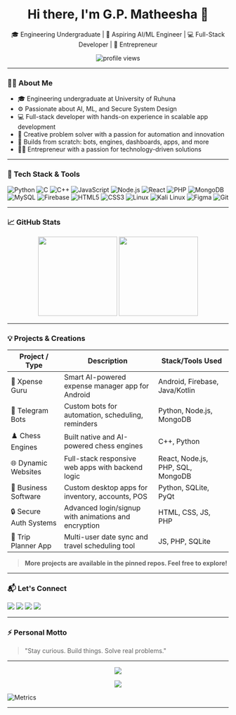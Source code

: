 <h1 align="center">Hi there, I'm G.P. Matheesha 👋</h1>

<p align="center">
  🎓 Engineering Undergraduate | 🤖 Aspiring AI/ML Engineer | 💻 Full-Stack Developer | 🚀 Entrepreneur
</p>

<p align="center">
  <img src="https://komarev.com/ghpvc/?username=MATHEESHA2&label=Profile%20views&color=0e75b6&style=flat" alt="profile views" />
</p>

---

### 👨‍💻 About Me
- 🎓 Engineering undergraduate at University of Ruhuna  
- ⚙️ Passionate about AI, ML, and Secure System Design  
- 💻 Full-stack developer with hands-on experience in scalable app development  
- 🧠 Creative problem solver with a passion for automation and innovation  
- 🔧 Builds from scratch: bots, engines, dashboards, apps, and more  
- 🧑‍💼 Entrepreneur with a passion for technology-driven solutions  

---

### 🚀 Tech Stack & Tools

![Python](https://img.shields.io/badge/-Python-000?style=flat&logo=python)
![C](https://img.shields.io/badge/-C-000?style=flat&logo=c)
![C++](https://img.shields.io/badge/-C++-000?style=flat&logo=cpp)
![JavaScript](https://img.shields.io/badge/-JavaScript-000?style=flat&logo=javascript)
![Node.js](https://img.shields.io/badge/-Node.js-000?style=flat&logo=node.js)
![React](https://img.shields.io/badge/-React-000?style=flat&logo=react)
![PHP](https://img.shields.io/badge/-PHP-000?style=flat&logo=php)
![MongoDB](https://img.shields.io/badge/-MongoDB-000?style=flat&logo=mongodb)
![MySQL](https://img.shields.io/badge/-MySQL-000?style=flat&logo=mysql)
![Firebase](https://img.shields.io/badge/-Firebase-000?style=flat&logo=firebase)
![HTML5](https://img.shields.io/badge/-HTML5-000?style=flat&logo=html5)
![CSS3](https://img.shields.io/badge/-CSS3-000?style=flat&logo=css3)
![Linux](https://img.shields.io/badge/-Linux-000?style=flat&logo=linux)
![Kali Linux](https://img.shields.io/badge/-Kali_Linux-000?style=flat&logo=kalilinux)
![Figma](https://img.shields.io/badge/-Figma-000?style=flat&logo=figma)
![Git](https://img.shields.io/badge/-Git-000?style=flat&logo=git)

---

### 📈 GitHub Stats

<p align="center">
  <img src="https://github-readme-stats.vercel.app/api?username=MATHEESHA2&show_icons=true&theme=radical&hide_border=true" height="180px"/>
  <img src="https://github-readme-stats.vercel.app/api/top-langs/?username=MATHEESHA2&layout=compact&theme=radical&hide_border=true" height="180px"/>
</p>

---

### 💡 Projects & Creations

| Project / Type        | Description                                           | Stack/Tools Used |
|----------------------|-------------------------------------------------------|------------------|
| 🧾 Xpense Guru        | Smart AI-powered expense manager app for Android     | Android, Firebase, Java/Kotlin |
| 🤖 Telegram Bots      | Custom bots for automation, scheduling, reminders    | Python, Node.js, MongoDB |
| ♟️ Chess Engines       | Built native and AI-powered chess engines            | C++, Python |
| 🌐 Dynamic Websites    | Full-stack responsive web apps with backend logic    | React, Node.js, PHP, SQL, MongoDB |
| 💼 Business Software  | Custom desktop apps for inventory, accounts, POS     | Python, SQLite, PyQt |
| 🔒 Secure Auth Systems | Advanced login/signup with animations and encryption | HTML, CSS, JS, PHP |
| 🧳 Trip Planner App   | Multi-user date sync and travel scheduling tool      | JS, PHP, SQLite |

> **More projects are available in the pinned repos. Feel free to explore!**

---

### 📬 Let's Connect

<p align="left">
  <a href="mailto:matheeshagp1@gmail.com"><img src="https://img.shields.io/badge/Email-matheeshagp1@gmail.com-D14836?style=flat&logo=gmail&logoColor=white"/></a>
  <a href="https://www.linkedin.com/in/matheesha-gamage" target="_blank"><img src="https://img.shields.io/badge/LinkedIn-0077B5?style=flat&logo=linkedin&logoColor=white"/></a>
  <a href="https://web.facebook.com/profile.php?id=61557602693339" target="_blank"><img src="https://img.shields.io/badge/Facebook-1877F2?style=flat&logo=facebook&logoColor=white"/></a>
  <a href="https://www.instagram.com/matheeshagp" target="_blank"><img src="https://img.shields.io/badge/Instagram-E4405F?style=flat&logo=instagram&logoColor=white"/></a>
</p>

---

### ⚡ Personal Motto
> "Stay curious. Build things. Solve real problems."

---

<p align="center">
  <img src="https://github-profile-trophy.vercel.app/?username=MATHEESHA2&theme=onedark&no-frame=true&no-bg=true" />
</p>

<p align="center">
  <img src="https://github-readme-streak-stats.herokuapp.com/?user=MATHEESHA2&theme=radical&hide_border=true" />
</p>

![Metrics](https://metrics.lecoq.io/MATHEESHA2?template=classic)

---

<!--
⭐️ From [MATHEESHA2](https://github.com/MATHEESHA2)
-->
